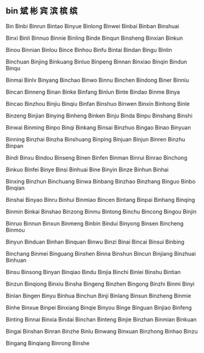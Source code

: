 bin  斌 彬 宾 滨 槟 缤 
---

Bin Binbi Binrun Bintao Binyue Binlong Binwei Binbai Binban Binshuai

Binxi Binli Binnuo Binnie Binling Binde Binqun Binsheng Binxian Binkun

Binou Binnian Binlou Bince Binhou Binfu Bintai Bindan Bingu Binlin

Binchuan Binjing Binkuang Binluo Binpeng Binnan Binxiao Binqin Bindun Binqu

Binmai Binlv Binyang Binchao Binwo Binnu Binchen Bindong Biner Binniu

Bincan Binneng Binan Binke Binfang Binlun Binte Bindao Binme Binya

Bincao Binzhou Binjiu Binqiu Binfan Binshuo Binwen Binxin Binhong Binle

Binzeng Binjian Binying Binheng Binken Binju Binda Binpu Binshang Binshi

Binwai Binming Binpo Binqi Binkang Binsai Binzhuo Bingao Binao Binyuan

Binning Binzhai Binzha Binshuang Binping Binjuan Binjun Binren Binzhu Binpan

Bindi Binxu Bindou Binseng Binen Binfen Binman Binrui Binrao Binchong

Binkuo Binfei Binye Binsi Binhuai Bine Binyin Binze Binhun Binhai

Binxing Binzhun Binchuang Binwa Binbang Binzhao Binzhang Binguo Binbo   Binqian

Binshai Binyao Binru Binhui Binmiao Bincen Bintang Binpai Binhang Binqing

Binmin Binkai Binshao Binzong Binmu Bintong Binchu Bincong Bingou Binjin

Binruo Binnun Binxun Binmeng Binbin Bindui Binyong Binsen Bincheng Binmou

Binyun Binduan Binhan Binquan Binwu Binzi Binai Bincai Binsui Binbing

Binchang Binmei Binguang Binshen Binna Binshun Bincun Binjiang Binzhuai Binhuan

Binsu Binsong Binyan Binqiao Bindu Binjia Binchi Binlei Binshu Bintian

Binzun Binqiong Binxiu Binsha Bingeng Binzhen Bingong Binzhi Binmi Binyi

Binlan Bingen Binyu Binhua Binchun Binji Binlang Binsun Binzheng Binmie

Binhe Binxue Binpei Binxiang Binqie Binyou Binge Binguan Binjiao Binfeng

Binting Binnai Binxia Bindai Binchan Binteng Binjie Binzhan Binmian Binkuan

Bingai Binshan Binran Binzhe Binlu Binwang Binxuan Binzhong Binhao Binzu

Bingang Binqiang Binrong Binshe 
